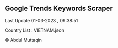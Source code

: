 

## Google Trends Keywords Scraper 
 
Last Update 01-03-2023 , 09:38:51

Country List :
VIETNAM.json



© Abdul Muttaqin 
